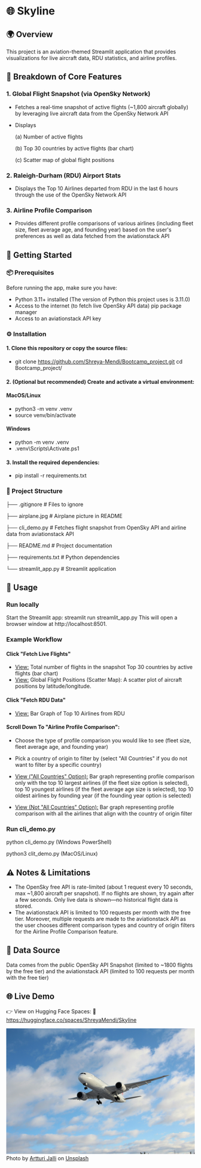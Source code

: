# 🌐 Skyline

## 🌍 Overview

This project is an aviation-themed Streamlit application that provides visualizations for live aircraft data, RDU statistics, and airline profiles. 

## 🧩 Breakdown of Core Features

### 1. Global Flight Snapshot (via OpenSky Network)
- Fetches a real-time snapshot of active flights (~1,800 aircraft globally) by leveraging live aircraft data from the OpenSky Network API
- Displays
    
    (a) Number of active flights
    
    (b) Top 30 countries by active flights (bar chart)
    
    (c) Scatter map of global flight positions

### 2. Raleigh-Durham (RDU) Airport Stats
- Displays the Top 10 Airlines departed from RDU in the last 6 hours through the use of the OpenSky Network API

### 3. Airline Profile Comparison
- Provides different profile comparisons of various airlines (including fleet size, fleet average age, and founding year) based on the user's preferences as well as data fetched from the aviationstack API

## 🚩 Getting Started

### 📦 Prerequisites

Before running the app, make sure you have:
- Python 3.11+ installed (The version of Python this project uses is 3.11.0)
- Access to the internet (to fetch live OpenSky API data) pip package manager
- Access to an aviationstack API key

### ⚙️ Installation

#### 1. Clone this repository or copy the source files:

- git clone https://github.com/Shreya-Mendi/Bootcamp_project.git
cd Bootcamp_project/

#### 2. (Optional but recommended) Create and activate a virtual environment:

#### MacOS/Linux

- python3 -m venv .venv
- source venv/bin/activate

#### Windows

- python -m venv .venv
- .venv\Scripts\Activate.ps1

#### 3. Install the required dependencies:
- pip install -r requirements.txt


### 📂 Project Structure
├── .gitignore # Files to ignore

├── airplane.jpg # Airplane picture in README

├── cli_demo.py           # Fetches flight snapshot from OpenSky API and airline data from aviationstack API

├── README.md             # Project documentation

├── requirements.txt      # Python dependencies

└── streamlit_app.py      # Streamlit application



## 🚀 Usage

### Run locally

Start the Streamlit app:
streamlit run streamlit_app.py
This will open a browser window at http://localhost:8501.

### Example Workflow

#### Click "Fetch Live Flights"

- <u>View:</u> Total number of flights in the snapshot
Top 30 countries by active flights (bar chart)
- <u>View:</u> Global Flight Positions (Scatter Map): A scatter plot of aircraft positions by latitude/longitude.

#### Click "Fetch RDU Data" 
- <u>View:</u> Bar Graph of Top 10 Airlines from RDU

#### Scroll Down To "Airline Profile Comparison":
- Choose the type of profile comparison you would like to see (fleet size, fleet average age, and founding year)

- Pick a country of origin to filter by (select "All Countries" if you do not want to filter by a specific country)

- <u>View ("All Countries" Option):</u> Bar graph representing profile comparison only with the top 10 largest airlines (if the fleet size option is selected), top 10 youngest airlines (if the fleet average age size is selected), top 10 oldest airlines by founding year (if the founding year option is selected)

- <u>View (Not "All Countries" Option):</u> Bar graph representing profile comparison with all the airlines that align with the country of origin filter

### Run cli_demo.py

python cli_demo.py (Windows PowerShell)

python3 clit_demo.py (MacOS/Linux)


## ⚠️ Notes & Limitations

- The OpenSky free API is rate-limited (about 1 request every 10 seconds, max ~1,800 aircraft per snapshot).
If no flights are shown, try again after a few seconds.
Only live data is shown—no historical flight data is stored.
- The aviationstack API is limited to 100 requests per month with the free tier. Moreover, multiple requests are made to the aviationstack API as the user chooses different comparison types and country of origin filters for the Airline Profile Comparison feature.

## 🧠 Data Source

Data comes from the public OpenSky API
Snapshot (limited to ~1800 flights by the free tier) and the aviationstack API (limited to 100 requests per month with the free tier)

## 🌐 Live Demo

👉 View on Hugging Face Spaces:
🔗 https://huggingface.co/spaces/ShreyaMendi/Skyline 

![Skyline Image](airplane.jpg)
Photo by <a href="https://unsplash.com/@artturijalli?utm_content=creditCopyText&utm_medium=referral&utm_source=unsplash">Artturi Jalli</a> on <a href="https://unsplash.com/photos/white-airplane-under-blue-sky-during-daytime-Su1gc1A63xE?utm_content=creditCopyText&utm_medium=referral&utm_source=unsplash">Unsplash</a>